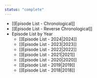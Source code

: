 ```yaml
---
status: "complete"
---
```

- [[Episode List - Chronological]]
- [[Episode List - Reverse Chronological]]
- Episode List by Year
	- [[Episode List - 2024|2024]]
	- [[Episode List - 2023|2023]]
	- [[Episode List - 2022|2022]]
	- [[Episode List - 2021|2021]]
	- [[Episode List - 2020|2020]]
	- [[Episode List - 2019|2019]]
	- [[Episode List - 2018|2018]]